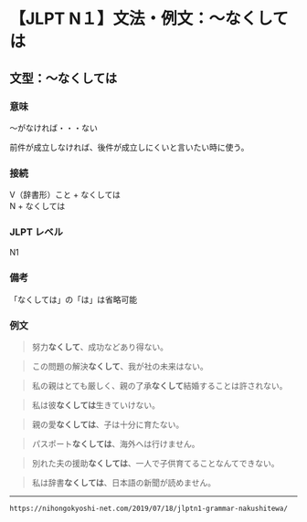 # 【JLPT N１】文法・例文：〜なくしては


## 文型：〜なくしては

### 意味
〜がなければ・・・ない

前件が成立しなければ、後件が成立しにくいと言いたい時に使う。

### 接続 
V（辞書形）こと + なくしては  
N + なくしては

### JLPT レベル  
N1

### 備考  
「なくしては」の「は」は省略可能

### 例文

>努力**なくして**、成功などあり得ない。

>この問題の解決**なくして**、我が社の未来はない。

>私の親はとても厳しく、親の了承**なくして**結婚することは許されない。

>私は彼**なくしては**生きていけない。

>親の愛**なくしては**、子は十分に育たない。

>パスポート**なくしては**、海外へは行けません。

>別れた夫の援助**なくしては**、一人で子供育てることなんてできない。

>私は辞書**なくしては**、日本語の新聞が読めません。

---
`https://nihongokyoshi-net.com/2019/07/18/jlptn1-grammar-nakushitewa/`
